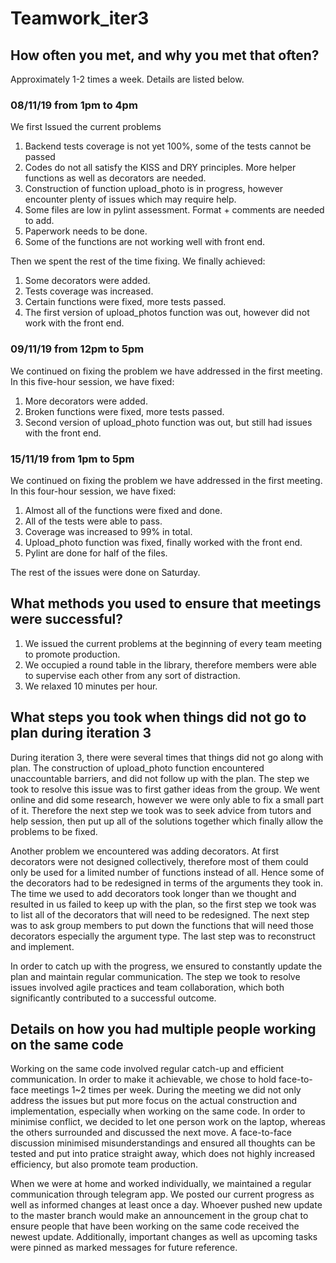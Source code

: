 # Teamwork_iter3

## How often you met, and why you met that often?
Approximately 1-2 times a week.
Details are listed below.
### 08/11/19 from 1pm to 4pm
We first Issued the current problems
1. Backend tests coverage is not yet 100%, some of the tests cannot be passed
2. Codes do not all satisfy the KISS and DRY principles. More helper functions as well as decorators are needed.
3. Construction of function upload_photo is in progress, however encounter plenty of issues which may require help.
4. Some files are low in pylint assessment. Format + comments are needed to add. 
5. Paperwork needs to be done. 
6. Some of the functions are not working well with front end. 
 
Then we spent the rest of the time fixing. We finally achieved:
1. Some decorators were added. 
2. Tests coverage was increased.
3. Certain functions were fixed, more tests passed.
4. The first version of upload_photos function was out, however did not work with the front end.

### 09/11/19 from 12pm to 5pm
We continued on fixing the problem we have addressed in the first meeting.
In this five-hour session, we have fixed:
1. More decorators were added.
2. Broken functions were fixed, more tests passed.
3. Second version of upload_photo function was out, but still had issues with the front end. 

### 15/11/19 from 1pm to 5pm
We continued on fixing the problem we have addressed in the first meeting.
In this four-hour session, we have fixed:
1. Almost all of the functions were fixed and done.
2. All of the tests were able to pass. 
3. Coverage was increased to 99% in total.
4. Upload_photo function was fixed, finally worked with the front end.
5. Pylint are done for half of the files.

The rest of the issues were done on Saturday. 


## What methods you used to ensure that meetings were successful?
1. We issued the current problems at the beginning of every team meeting to promote production. 
2. We occupied a round table in the library, therefore members were able to supervise each other from any sort of distraction.
3. We relaxed 10 minutes per hour.



## What steps you took when things did not go to plan during iteration 3

During iteration 3, there were several times that things did not go along with plan. The construction of upload_photo function encountered unaccountable barriers,  and did not follow up with the plan. The step we took to resolve this issue was to first gather ideas from the group. We went online and did some research, however we were only able to fix a small part of it. Therefore the next step we took was to seek advice from tutors and help session, then put up all of the solutions together which finally allow the problems to be fixed. 

Another problem we encountered was adding decorators. At first decorators were not designed collectively, therefore most of them could only be used  for a limited number of functions instead of all. Hence some of the decorators had to be redesigned in terms of the arguments they took in. The time we used to add decorators took longer than we thought and resulted in us failed to keep up with the plan, so the first step we took was to list all of the decorators that will need to be redesigned. The next step was to ask group members to put down the functions that will need those decorators especially the argument type. The last step was to reconstruct and implement. 

In order to catch up with the progress, we ensured to constantly update the plan and maintain regular communication. The step we took to resolve issues involved agile practices and team collaboration, which both significantly contributed to a successful outcome. 




## Details on how you had multiple people working on the same code

Working on the same code involved regular catch-up and efficient communication. In order to make it achievable, we chose to hold face-to-face meetings 1~2 times per week. During the meeting we did not only address the issues but put more focus on the actual construction and implementation, especially when working on the same code. In order to minimise conflict, we decided to let one person work on the laptop, whereas the others surrounded and discussed the next move. A face-to-face discussion minimised misunderstandings and ensured all thoughts can be tested and put into pratice straight away, which does not highly increased efficiency, but also promote team production.

When we were at home and worked individually, we maintained a regular communication through telegram app. We posted our current progress as well as informed changes at least once a day. Whoever pushed new update to the master branch would make an announcement in the group chat to ensure people that have been working on the same code received the newest update. Additionally, important changes as well as upcoming tasks were pinned as marked messages for future reference. 

